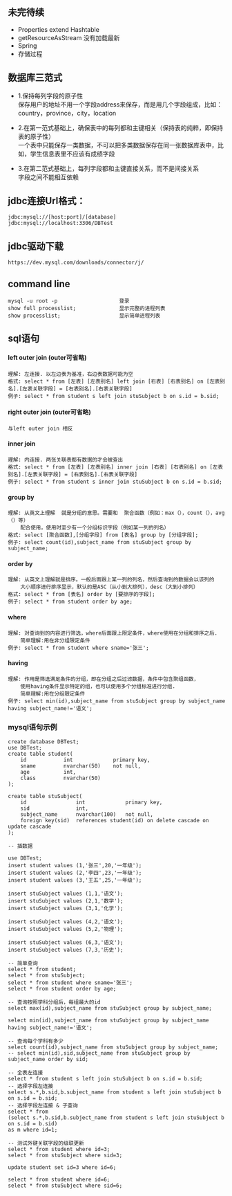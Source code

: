 
## 未完待续
- Properties extend Hashtable
- getResourceAsStream 没有加载最新
- Spring
- 存储过程


## 数据库三范式

- 1.保持每列字段的原子性<br/>
    保存用户的地址不用一个字段address来保存，而是用几个字段组成，比如：country，province，city，location

- 2.在第一范式基础上，确保表中的每列都和主键相关（保持表的纯粹，即保持表的原子性）<br/>
    一个表中只能保存一类数据，不可以把多类数据保存在同一张数据库表中，比如，学生信息表里不应该有成绩字段
    
- 3.在第二范式基础上，每列字段都和主键直接关系，而不是间接关系<br/>
    字段之间不能相互依赖
    
## jdbc连接Url格式：    
    jdbc:mysql://[host:port]/[database]
    jdbc:mysql://localhost:3306/DBTest
    
## jdbc驱动下载
    https://dev.mysql.com/downloads/connector/j/
    
## command line
    mysql -u root -p                    登录
    show full processlist;              显示完整的进程列表
    show processlist;                   显示简单进程列表

## sql语句 

#### left outer join  (outer可省略)
    理解: 左连接. 以左边表为基准，右边表数据可能为空
    格式: select * from [左表] [左表别名] left join [右表] [右表别名] on [左表别名].[左表关联字段] = [右表别名].[右表关联字段]
    例子: select * from student s left join stuSubject b on s.id = b.sid;
    
#### right outer join  (outer可省略)
    与left outer join 相反
    
#### inner join
    理解: 内连接. 两张关联表都有数据的才会被查出
    格式: select * from [左表] [左表别名] inner join [右表] [右表别名] on [左表别名].[左表关联字段] = [右表别名].[右表关联字段]
    例子: select * from student s inner join stuSubject b on s.id = b.sid;

#### group by
    理解: 从英文上理解  就是分组的意思。需要和  聚合函数（例如：max（），count（），avg（）等）
        配合使用，使用时至少有一个分组标识字段（例如某一列的列名）
    格式: select [聚合函数],[分组字段] from [表名] group by [分组字段];
    例子: select count(id),subject_name from stuSubject group by subject_name;
    
#### order by
    理解: 从英文上理解就是排序。一般后面跟上某一列的列名，然后查询到的数据会以该列的
        大小顺序进行排序显示，默认的是ASC（从小到大排列），desc（大到小排列）
    格式: select * from [表名] order by [要排序的字段];
    例子: select * from student order by age;
    
#### where
    理解: 对查询到的内容进行筛选，where后面跟上限定条件，where使用在分组和排序之后. 
        简单理解:用在非分组限定条件
    例子: select * from student where sname='张三';
    
    
#### having
    理解: 作用是筛选满足条件的分组，即在分组之后过滤数据，条件中包含聚组函数，
        使用having条件显示特定的组，也可以使用多个分组标准进行分组. 
        简单理解:用在分组限定条件
    例子: select min(id),subject_name from stuSubject group by subject_name having subject_name!='语文'; 

### mysql语句示例
```mysql
create database DBTest;
use DBTest;
create table student(
    id            int             primary key,
    sname         nvarchar(50)    not null,
    age           int,
    class         nvarchar(50)
);

create table stuSubject(
    id                int             primary key,
    sid               int,
    subject_name      nvarchar(100)   not null,
    foreign key(sid)  references student(id) on delete cascade on update cascade
);

-- 插数据

use DBTest;
insert student values (1,'张三',20,'一年级');
insert student values (2,'李四',23,'一年级');
insert student values (3,'王五',25,'一年级');

insert stuSubject values (1,1,'语文');
insert stuSubject values (2,1,'数学');
insert stuSubject values (3,1,'化学');

insert stuSubject values (4,2,'语文');
insert stuSubject values (5,2,'物理');

insert stuSubject values (6,3,'语文');
insert stuSubject values (7,3,'历史');

-- 简单查询
select * from student;
select * from stuSubject;
select * from student where sname='张三';
select * from student order by age;

-- 查询按照学科分组后，每组最大的id
select max(id),subject_name from stuSubject group by subject_name;

select min(id),subject_name from stuSubject group by subject_name having subject_name!='语文';

-- 查询每个学科有多少
select count(id),subject_name from stuSubject group by subject_name;
-- select min(id),sid,subject_name from stuSubject group by subject_name order by sid;

-- 全表左连接
select * from student s left join stuSubject b on s.id = b.sid;
-- 选择字段左连接
select s.*,b.sid,b.subject_name from student s left join stuSubject b on s.id = b.sid;
-- 选择字段左连接 & 子查询
select * from 
(select s.*,b.sid,b.subject_name from student s left join stuSubject b on s.id = b.sid)
as m where id=1;

-- 测试外键关联字段的级联更新
select * from student where id=3;
select * from stuSubject where sid=3;

update student set id=3 where id=6;

select * from student where id=6;
select * from stuSubject where sid=6;

```
